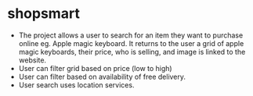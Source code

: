 # shopsmart
- The project allows a user to search for an item they want to purchase online eg. Apple magic keyboard. It returns to the user a grid of apple magic keyboards, their price, who is selling, and image is linked to the website. 
- User can filter grid based on price (low to high)
- User can filter based on availability of free delivery.
- User search uses location services.
